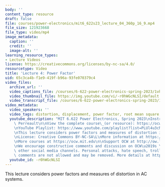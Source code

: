 ```yaml
---
body: ''
content_type: resource
draft: false
file: courses/power-electronics/mit6_622s23_lecture_04_360p_16_9.mp4
file_size: 121923668
file_type: video/mp4
image_metadata:
  caption: ''
  credit: ''
  image-alt: ''
learning_resource_types:
- Lecture Videos
license: https://creativecommons.org/licenses/by-nc-sa/4.0/
resourcetype: Video
title: 'Lecture 4: Power Factor'
uid: 65c3ca4b-f1e9-419f-b96a-93fe070379c4
video_files:
  archive_url: ''
  video_captions_file: /courses/6-622-power-electronics-spring-2023/1vhAz5ZCgHm9AY3fmWjHN63ZCt2p3Nml__transcript.webvtt
  video_thumbnail_file: https://img.youtube.com/vi/-r0hWGcNLSI/default.jpg
  video_transcript_file: /courses/6-622-power-electronics-spring-2023/1vhAz5ZCgHm9AY3fmWjHN63ZCt2p3Nml__transcript.pdf
video_metadata:
  video_speakers: ''
  video_tags: distortion, displacement, power factor, root mean square, 6-622-power-electronics-spring-2023
  youtube_description: "MIT 6.622 Power Electronics, Spring 2023\nInstructor: David\
    \ Perreault\n\nView the complete course\_(or resource): https://ocw.mit.edu/courses/6-622-power-electronics-spring-2023/\L\
    \nYouTube Playlist: https://www.youtube.com/playlist?list=PLUl4u3cNGP62UTc77mJoubhDELSC8lfR0\n\
    \nThis lecture considers power factors and measures of distortion in AC systems.\n\
    \nLicense: Creative Commons BY-NC-SA\L\nMore information at https://ocw.mit.edu/terms\L\
    \nMore courses at https://ocw.mit.edu\n\nSupport OCW at http://ow.ly/a1If50zVRlQ\n\
    \nWe encourage constructive comments and discussion on OCW\u2019s YouTube and\
    \ other social media channels. Personal attacks, hate speech, trolling, and inappropriate\
    \ comments are not allowed and may be removed. More details at https://ocw.mit.edu/comments.\n"
  youtube_id: -r0hWGcNLSI
---
```

This lecture considers power factors and measures of distortion in AC systems.